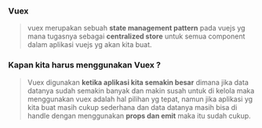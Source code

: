 ### Vuex

> vuex merupakan sebuah **state management pattern** pada vuejs yg mana tugasnya sebagai **centralized store** untuk semua component dalam aplikasi vuejs yg akan kita buat.

### Kapan kita harus menggunakan Vuex ?

> Vuex digunakan **ketika aplikasi kita semakin besar** dimana jika data datanya sudah semakin banyak dan makin susah untuk di kelola maka menggunakan vuex adalah hal pilihan yg tepat, namun jika aplikasi yg kita buat masih cukup sederhana dan data datanya masih bisa di handle dengan menggunakan **props dan emit** maka itu sudah cukup.
